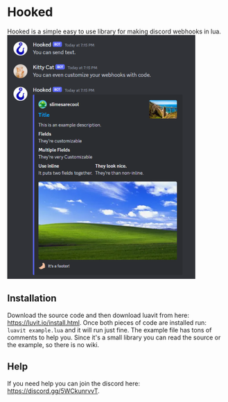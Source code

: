# Hooked
Hooked is a simple easy to use library for making discord webhooks in lua.
<img src="example.png" alt="An image of hooked in use." width="434" height="561" />

## Installation
Download the source code and then download luavit from here: https://luvit.io/install.html. Once both pieces of code are installed run: ```luavit example.lua``` and it will run just fine. The example file has tons of comments to help you. Since it's a small library you can read the source or the example, so there is no wiki.

## Help
If you need help you can join the discord here: https://discord.gg/5WCkunrvvT.